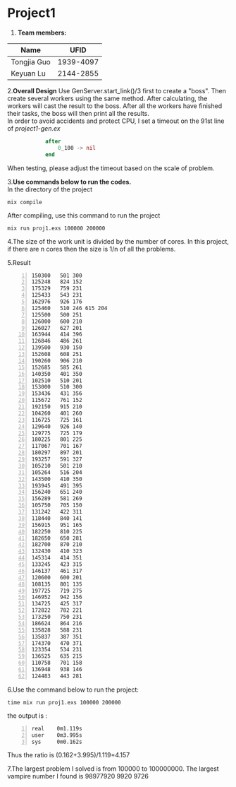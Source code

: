 # Project1

1. **Team members:**

Name | UFID
---|---
Tongjia Guo | 1939-4097
Keyuan Lu | 2144-2855

2.**Overall Design**
Use GenServer.start_link()/3 first to create a "boss". Then create several workers using the same method. After calculating, the workers will cast the result to the boss. After all the workers have finished their tasks, the boss will then print all the results.  
In order to avoid accidents and protect CPU, I set a timeout on the 91st line of *project1-gen.ex*

```elixir
            after
                0_100 -> nil
            end
```

When testing, please adjust the timeout based on the scale of problem.

3.**Use commands below to run the codes.**  
In the directory of the project

```command
mix compile
```

After compiling, use this command to run the project

```command
mix run proj1.exs 100000 200000
```

4.The size of the work unit is divided by the number of cores. In this project, if there are n cores then the size is 1/n of all the problems.

5.Result

```number
150300	 501 300
125248	 824 152
175329	 759 231
125433	 543 231
162976	 926 176
125460	 510 246 615 204
125500	 500 251
126000	 600 210
126027	 627 201
163944	 414 396
126846	 486 261
139500	 930 150
152608	 608 251
190260	 906 210
152685	 585 261
140350	 401 350
102510	 510 201
153000	 510 300
153436	 431 356
115672	 761 152
192150	 915 210
104260	 401 260
116725	 725 161
129640	 926 140
129775	 725 179
180225	 801 225
117067	 701 167
180297	 897 201
193257	 591 327
105210	 501 210
105264	 516 204
143500	 410 350
193945	 491 395
156240	 651 240
156289	 581 269
105750	 705 150
131242	 422 311
118440	 840 141
156915	 951 165
182250	 810 225
182650	 650 281
182700	 870 210
132430	 410 323
145314	 414 351
133245	 423 315
146137	 461 317
120600	 600 201
108135	 801 135
197725	 719 275
146952	 942 156
134725	 425 317
172822	 782 221
173250	 750 231
186624	 864 216
135828	 588 231
135837	 387 351
174370	 470 371
123354	 534 231
136525	 635 215
110758	 701 158
136948	 938 146
124483	 443 281
```

6.Use the command below to run the project:

```command
time mix run proj1.exs 100000 200000
```

the output is :

```number
real    0m1.119s
user    0m3.995s
sys     0m0.162s
```

Thus the ratio is (0.162+3.995)/1.119=4.157

7.The largest problem I solved is from 100000 to 100000000. The largest vampire number I found is 98977920  9920 9726


